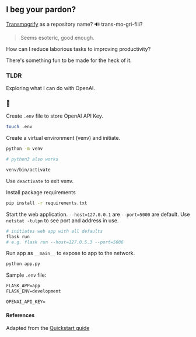 ## I beg your pardon?
[Transmogrify](https://www.merriam-webster.com/dictionary/transmogrify) as a repository name? 🔊 trans-mo-gri-fiii? 

> Seems esoteric, good enough. 

How can I reduce laborious tasks to improving productivity?

There's something fun to be made for the heck of it.

### TLDR 
Exploring what I can do with OpenAI.

### 🫧

Create `.env` file to store OpenAI API Key.

```bash
touch .env
```

Create a virtual environment (venv) and initiate. 

```bash
python -m venv

# python3 also works

venv/bin/activate
```

Use `deactivate` to exit venv.

Install package requirements

```bash
pip install -r requirements.txt
```

Start the web application. `--host=127.0.0.1` are `--port=5000` are default. Use `netstat -tulpn` to see port and address in use.

```bash
# initiates web app with all defaults
flask run
# e.g. flask run --host=127.0.5.3 --port=5006
```

Run app as `__main__` to expose to app to the network.

```bash
python app.py
```

Sample `.env` file:

```txt
FLASK_APP=app
FLASK_ENV=development

OPENAI_API_KEY=
```

#### References

Adapted from the [Quickstart guide](https://github.com/openai/openai-quickstart-python)


